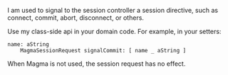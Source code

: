 I am used to signal to the session controller a session directive, such as connect, commit, abort, disconnect, or others.

Use my class-side api in your domain code.  For example, in your setters:

	name: aString
		MagmaSessionRequest signalCommit: [ name _ aString ]

When Magma is not used, the session request has no effect.